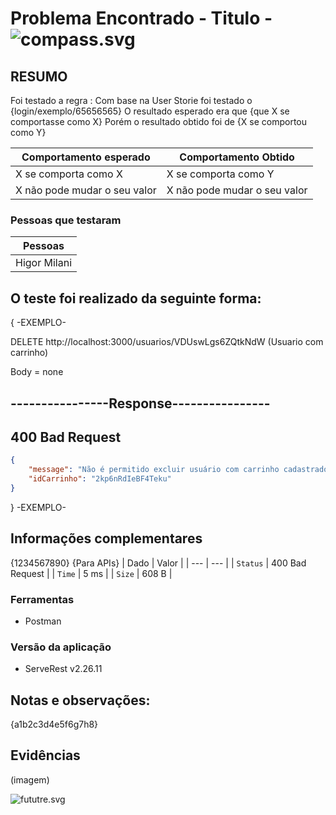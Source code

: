 # Problema Encontrado - Titulo - ![compass.svg](/uploads/217944039619357e305958145c080112/compass.svg)
## RESUMO
Foi testado a regra :
Com base na User Storie foi testado o {login/exemplo/65656565}
O resultado esperado era que {que X se comportasse como X}
Porém o resultado obtido foi de {X se comportou como Y}


| Comportamento esperado  | Comportamento Obtido |
| ------------- | ------------- |
| X se comporta como X  | X se comporta como Y  |
| X não pode mudar o seu valor  |  X não pode mudar o seu valor  |

### Pessoas que testaram
| Pessoas |
| --- |
| Higor Milani |

## O teste foi realizado da seguinte forma:
{ -EXEMPLO-


DELETE http://localhost:3000/usuarios/VDUswLgs6ZQtkNdW (Usuario com carrinho)


Body = none




----------------Response----------------
---------------
400 Bad Request
---------------


```json
{
    "message": "Não é permitido excluir usuário com carrinho cadastrado",
    "idCarrinho": "2kp6nRdIeBF4Teku"
}
```




} -EXEMPLO-


## Informações complementares
{1234567890}
{Para APIs}
| Dado | Valor |
| --- | --- |
| `Status` | 400 Bad Request |
| `Time` | 5 ms |
| `Size` | 608 B |

### Ferramentas

* Postman

### Versão da aplicação

* ServeRest v2.26.11



## Notas e observações:
{a1b2c3d4e5f6g7h8}

## Evidências
(imagem)


![fututre.svg](/uploads/855ce7c4249236fae104ced55d70cd8a/fututre.svg)